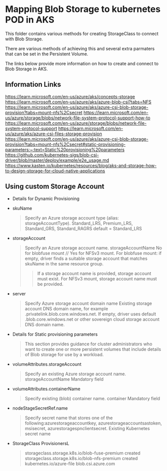 # Mapping Blob Storage to kubernetes POD in AKS
This folder contains various methods for creating StorageClass to connect with Blob Storage.

There are various methods of achieving this and several extra parmaters that can be set in the Persistent Volume.

The links below provide more information on how to create and connect to Blob Storage in AKS.

## Information Links
https://learn.microsoft.com/en-us/azure/aks/concepts-storage
https://learn.microsoft.com/en-us/azure/aks/azure-blob-csi?tabs=NFS
https://learn.microsoft.com/en-us/azure/aks/azure-csi-blob-storage-provision?tabs=mount-nfs%2Csecret
https://learn.microsoft.com/en-us/azure/storage/blobs/network-file-system-protocol-support-how-to
https://learn.microsoft.com/en-us/azure/storage/blobs/network-file-system-protocol-support
https://learn.microsoft.com/en-us/azure/aks/azure-csi-files-storage-provision
https://learn.microsoft.com/en-us/azure/aks/azure-csi-blob-storage-provision?tabs=mount-nfs%2Csecret#static-provisioning-parameters:~:text=Static%20provisioning%20parameters
https://github.com/kubernetes-sigs/blob-csi-driver/blob/master/deploy/example/e2e_usage.md
https://www.kasten.io/kubernetes/resources/blog/aks-and-storage-how-to-design-storage-for-cloud-native-applications

## Using custom Storage Account
- Details for Dynamic Provisioning

- skuName
    > Specify an Azure storage account type (alias: storageAccountType).
    > Standard_LRS, Premium_LRS, Standard_GRS, Standard_RAGRS
    > default = Standard_LRS

- storageAccount
    > Specify an Azure storage account name.
    > storageAccountName
    > No for blobfuse mount // Yes for NFSv3 mount.
    > For blobfuse mount: if empty, driver finds a suitable storage account that matches skuName in the same resource group. 
    >> If a storage account name is provided, storage account must exist.
    > For NFSv3 mount, storage account name must be provided.

- server
    > Specify Azure storage account domain name
    > Existing storage account DNS domain name, for example <storage-account>.privatelink.blob.core.windows.net.
    > If empty, driver uses default <storage-account>.blob.core.windows.net or other sovereign cloud storage account DNS domain name.

- Details for Static provisioning parameters
    > This section provides guidance for cluster administrators who want to create one or more persistent volumes that include details of Blob storage for use by a workload.

- volumeAttributes.storageAccount
    > Specify an existing Azure storage account name.
    > storageAccountName
    > Mandatory field

- volumeAttributes.containerName
    > Specify existing (blob) container name.
    > container
    > Mandatory field

- nodeStageSecretRef.name
    > Specify secret name that stores one of the following:azurestorageaccountkey, azurestorageaccountsastoken, msisecret, azurestoragespnclientsecret.
    > Existing Kubernetes secret name

- StorageClass ProvisionersL
    > storageclass.storage.k8s.io/blob-fuse-premium created
    > storageclass.storage.k8s.io/blob-nfs-premium created
    > kubernetes.io/azure-file
    > blob.csi.azure.com
